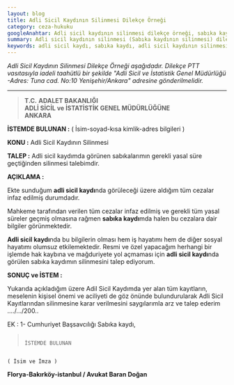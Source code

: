 ```yaml
---
layout: blog
title: Adli Sicil Kaydının Silinmesi Dilekçe Örneği
category: ceza-hukuku
googleAnahtar: Adli sicil kaydının silinmesi dilekçe örneği, sabıka kaydının silinmesi, adli sicil kaydı silme, ağır ceza avukatı, Ataköy avukat, bakırköy-İstanbul avukat
summary: Adli sicil kaydının silinmesi (Sabıka kaydının silinmesi) dilekçe örneği
keywords: adli sicil kaydı, sabıka kaydı, adli sicil kaydının silinmesi dilekçe örneği, ceza avukatı, ağır ceza avukatı, ataköy avukat, bakırköy avukat, istanbul avukat, florya avukat
---
```




*Adli Sicil Kaydının Silinmesi Dilekçe Örneği aşağıdadır. Dilekçe PTT vasıtasıyla iadeli taahütlü bir şekilde "Adli Sicil ve İstatistik Genel Müdürlüğü -Adres: Tuna cad. No:10 Yenişehir/Ankara" adresine gönderilmelidir.* 
_____________________________________________________________________________________________________________________________   

  >**T.C.**
  **ADALET BAKANLIĞI**  
  **ADLİ SİCİL ve İSTATİSTİK GENEL MÜDÜRLÜĞÜNE**   
                                       **ANKARA** 



**İSTEMDE
BULUNAN         	:** ( İsim-soyad-kısa kimlik-adres bilgileri )

**KONU          :** Adli Sicil Kaydının Silinmesi

**TALEP	            :** Adli sicil kaydımda görünen sabıkalarımın gerekli yasal süre geçtiğinden silinmesi talebimdir.


**AÇIKLAMA	        :** 


Ekte sunduğum **adli sicil kaydı**nda görüleceği üzere aldığım tüm cezalar infaz edilmiş durumdadır.

Mahkeme tarafından verilen tüm cezalar infaz edilmiş ve gerekli tüm yasal süreler geçmiş olmasına rağmen **sabıka kaydı**mda halen bu cezalara dair bilgiler görünmektedir. 

**Adli sicil kaydı**nda bu bilgilerin olması hem iş hayatımı hem de diğer sosyal hayatımı olumsuz etkilemektedir. Resmi ve özel yapacağım herhangi bir işlemde hak kaybına ve mağduriyete yol açmaması için **adli sicil kaydı**nda görülen sabıka kaydımın silinmesini talep ediyorum.

**SONUÇ ve İSTEM	:**

Yukarıda açıkladığım üzere Adil Sicil Kaydımda yer alan tüm  kayıtların, meselenin kişisel önemi ve  aciliyeti de göz önünde bulundurularak Adli Sicil Kayıtlarından silinmesine karar verilmesini saygılarımla arz ve talep ederim ..../.../200..


EK	:
1- Cumhuriyet Başsavcılığı Sabıka kaydı,



 >                                                                                   İSTEMDE BULUNAN
                                                                                    ( İsim ve İmza )
 
  
  
  **Florya-Bakırköy-istanbul / Avukat Baran Doğan**
